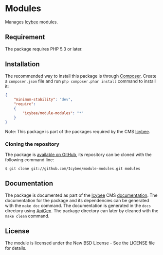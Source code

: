 # Modules

Manages [Icybee](http://icybee.org/) modules.





## Requirement

The package requires PHP 5.3 or later.





## Installation

The recommended way to install this package is through [Composer](http://getcomposer.org/).
Create a `composer.json` file and run `php composer.phar install` command to install it:

```json
{
	"minimum-stability": "dev",
	"require":
	{
		"icybee/module-modules": "*"
	}
}
```

Note: This package is part of the packages required by the CMS [Icybee](http://icybee.org). 





### Cloning the repository

The package is [available on GitHub](https://github.com/Icybee/module-modules), its repository can be
cloned with the following command line:

	$ git clone git://github.com/Icybee/module-modules.git modules





## Documentation

The package is documented as part of the [Icybee](http://icybee.org/) CMS
[documentation](http://icybee.org/docs/). The documentation for the package and its
dependencies can be generated with the `make doc` command. The documentation is generated in
the `docs` directory using [ApiGen](http://apigen.org/). The package directory can later by
cleaned with the `make clean` command.





## License

The module is licensed under the New BSD License - See the LICENSE file for details.